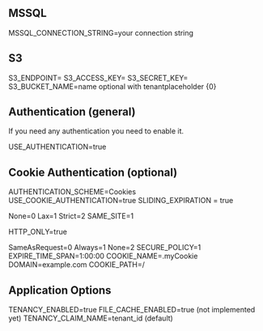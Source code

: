 ## MSSQL

MSSQL_CONNECTION_STRING=your connection string

## S3

S3_ENDPOINT=
S3_ACCESS_KEY=
S3_SECRET_KEY=
S3_BUCKET_NAME=name optional with tenantplaceholder {0}

## Authentication (general)

If you need any authentication you need to enable it.

USE_AUTHENTICATION=true

## Cookie Authentication (optional)

AUTHENTICATION_SCHEME=Cookies
USE_COOKIE_AUTHENTICATION=true
SLIDING_EXPIRATION = true

None=0 Lax=1 Strict=2
SAME_SITE=1 

HTTP_ONLY=true

SameAsRequest=0 Always=1 None=2
SECURE_POLICY=1
EXPIRE_TIME_SPAN=1:00:00
COOKIE_NAME=.myCookie
DOMAIN=example.com
COOKIE_PATH=/

## Application Options

TENANCY_ENABLED=true
FILE_CACHE_ENABLED=true (not implemented yet)
TENANCY_CLAIM_NAME=tenant_id (default)